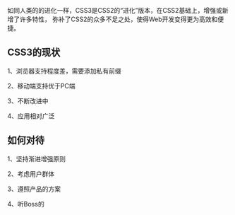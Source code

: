 如同人类的的进化一样，CSS3是CSS2的“进化”版本，在CSS2基础上，增强或新增了许多特性， 弥补了CSS2的众多不足之处，使得Web开发变得更为高效和便捷。

## CSS3的现状

1、浏览器支持程度差，需要添加私有前缀

2、移动端支持优于PC端

3、不断改进中

4、应用相对广泛

## 如何对待

1、坚持渐进增强原则

2、考虑用户群体

3、遵照产品的方案

4、听Boss的
